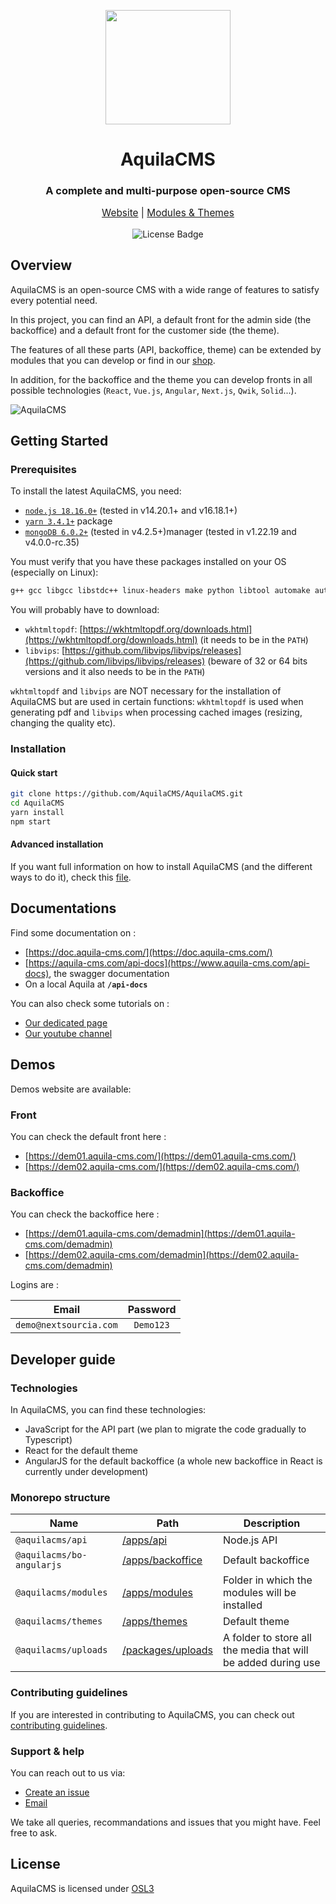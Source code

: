 <p align="center">
  <a href="https://www.aquila-cms.com"><img width="200" height="183" src="https://www.aquila-cms.com/images/medias/200x183-90/5eb883a6e88bcc4391038570/AquilaCMS.png"></a>
</p>

<h1 align="center">AquilaCMS</h3>
<h3 align="center">A complete and multi-purpose open-source CMS</h3>

<p align="center" style="font-size:1.1em;">
  <a href="https://www.aquila-cms.com">Website</a> | <a href="https://shop.aquila-cms.com/">Modules & Themes</a>
</p>

<p align="center">
  <img src="https://img.shields.io/badge/license-OSL3.0-success.svg" alt="License Badge">
</p>

## Overview
AquilaCMS is an open-source CMS with a wide range of features to satisfy every potential need.

In this project, you can find an API, a default front for the admin side (the backoffice) and a default front for the customer side (the theme).

The features of all these parts (API, backoffice, theme) can be extended by modules that you can develop or find in our [shop](https://shop.aquila-cms.com/).

In addition, for the backoffice and the theme you can develop fronts in all possible technologies (`React`, `Vue.js`, `Angular`, `Next.js`, `Qwik`, `Solid`...).

![AquilaCMS](https://www.aquila-cms.com/medias/aquila-landing.gif)

## Getting Started
### Prerequisites

To install the latest AquilaCMS, you need:

- [`node.js 18.16.0+`](https://nodejs.org/) (tested in v14.20.1+ and v16.18.1+)
- [`yarn 3.4.1+`](https://classic.yarnpkg.com/en/docs/install/) package 
- [`mongoDB 6.0.2+`](https://www.mongodb.com/try/download) (tested in v4.2.5+)manager  (tested in v1.22.19 and v4.0.0-rc.35)

You must verify that you have these packages installed on your OS (especially on Linux):

```bash
g++ gcc libgcc libstdc++ linux-headers make python libtool automake autoconf nasm wkhtmltopdf vips vips-dev libjpeg-turbo libjpeg-turbo-dev
```

You will probably have to download:

  - `wkhtmltopdf`: [https://wkhtmltopdf.org/downloads.html](https://wkhtmltopdf.org/downloads.html) (it needs to be in the `PATH`)
  - `libvips`: [https://github.com/libvips/libvips/releases](https://github.com/libvips/libvips/releases) (beware of 32 or 64 bits versions and it also needs to be in the `PATH`)

`wkhtmltopdf` and `libvips` are NOT necessary for the installation of AquilaCMS but are used in certain functions: `wkhtmltopdf` is used when generating pdf and `libvips` when processing cached images (resizing, changing the quality etc).

### Installation

#### Quick start

```sh
git clone https://github.com/AquilaCMS/AquilaCMS.git
cd AquilaCMS
yarn install
npm start
```

#### Advanced installation
If you want full information on how to install AquilaCMS (and the different ways to do it), check this [file](INSTALLATION.md).

## Documentations

Find some documentation on :

- [https://doc.aquila-cms.com/](https://doc.aquila-cms.com/)
- [https://aquila-cms.com/api-docs](https://www.aquila-cms.com/api-docs), the swagger documentation
- On a local Aquila at **`/api-docs`**

You can also check some tutorials on :

- [Our dedicated page](https://www.aquila-cms.com/resources-documentation)
- [Our youtube channel](https://www.youtube.com/channel/UCaPllnLkB6V6Jj89i40CrgQ)

## Demos

Demos website are available:

### Front

You can check the default front here :

- [https://dem01.aquila-cms.com/](https://dem01.aquila-cms.com/)
- [https://dem02.aquila-cms.com/](https://dem02.aquila-cms.com/)

### Backoffice

You can check the backoffice here :

- [https://dem01.aquila-cms.com/demadmin](https://dem01.aquila-cms.com/demadmin)
- [https://dem02.aquila-cms.com/demadmin](https://dem02.aquila-cms.com/demadmin)

Logins are :

|         Email          | Password  |
| :--------------------: | :-------: |
| `demo@nextsourcia.com` | `Demo123` |


## Developer guide

### Technologies

In AquilaCMS, you can find these technologies:
- JavaScript for the API part (we plan to migrate the code gradually to Typescript)
- React for the default theme
- AngularJS for the default backoffice (a whole new backoffice in React is currently under development)

### Monorepo structure

| Name                       | Path                                               | Description                                                          |
| -------------------------- | -------------------------------------------------- | -------------------------------------------------------------------- |
| `@aquilacms/api`           | [/apps/api](/apps/api)                             | Node.js API                                                          |
| `@aquilacms/bo-angularjs`  | [/apps/backoffice](/apps/backoffice)               | Default backoffice                                                   |
| `@aquilacms/modules`       | [/apps/modules](/apps/modules)                     | Folder in which the modules will be installed                        |
| `@aquilacms/themes`        | [/apps/themes](/apps/themes)                       | Default theme                                                        |
| `@aquilacms/uploads`       | [/packages/uploads](/packages/uploads)             | A folder to store all the media that will be added during use        |

### Contributing guidelines

If you are interested in contributing to AquilaCMS, you can check out [contributing guidelines](CONTRIBUTING.md).

### Support & help

You can reach out to us via:

- [Create an issue](https://github.com/AquilaCMS/AquilaCMS/issues/new)
- [Email](mailto:contact@nextsourcia.com)

We take all queries, recommandations and issues that you might have. Feel free to ask.

## License

AquilaCMS is licensed under [OSL3](https://github.com/AquilaCMS/AquilaCMS/blob/master/LICENSE.md)


